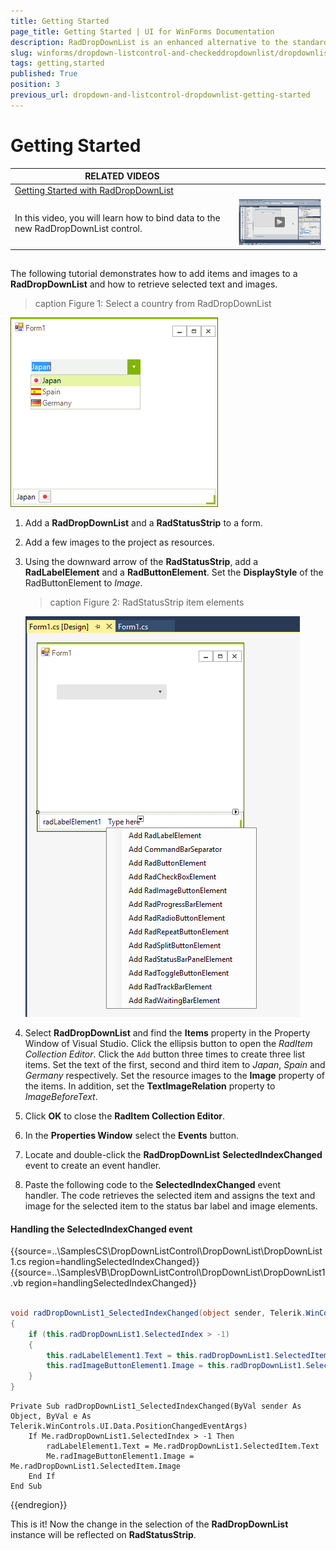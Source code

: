 ```yaml
---
title: Getting Started
page_title: Getting Started | UI for WinForms Documentation
description: RadDropDownList is an enhanced alternative to the standard Windows Forms combo box control.
slug: winforms/dropdown-listcontrol-and-checkeddropdownlist/dropdownlist/getting-started
tags: getting,started
published: True
position: 3
previous_url: dropdown-and-listcontrol-dropdownlist-getting-started
---
```


# Getting Started
 
| RELATED VIDEOS |  |
| ------ | ------ |
|[Getting Started with RadDropDownList](http://tv.telerik.com/watch/winforms/getting-started-with-raddropdownlist)
In this video, you will learn how to bind data to the new RadDropDownList control.|![dropdown-and-listcontrol-dropdownlist-getting-started 003](images/dropdown-and-listcontrol-dropdownlist-getting-started003.png)|

## 

The following tutorial demonstrates how to add items and images to a __RadDropDownList__ and how to retrieve selected text and images.

>caption Figure 1: Select a country from RadDropDownList

![dropdown-and-listcontrol-dropdownlist-getting-started 001](images/dropdown-and-listcontrol-dropdownlist-getting-started001.png)

1. Add a __RadDropDownList__ and a __RadStatusStrip__ to a form. 

1. Add a few images to the project as resources.

1. Using the downward arrow of the __RadStatusStrip__, add a __RadLabelElement__ and a  __RadButtonElement__. Set the __DisplayStyle__ of the RadButtonElement to *Image*.
            
	>caption Figure 2: RadStatusStrip item elements

	![dropdown-and-listcontrol-dropdownlist-getting-started 002](images/dropdown-and-listcontrol-dropdownlist-getting-started002.png)

1. Select __RadDropDownList__ and find the __Items__ property in the Property Window of Visual Studio. Click the  ellipsis button to open the *RadItem Collection Editor*. Click the `Add` button three times to create three list items. Set the text of the first, second and third item to *Japan*, *Spain* and  *Germany* respectively. Set the resource images to the __Image__ property of the items. In addition, set the __TextImageRelation__ property to *ImageBeforeText*. 

1. Click __OK__ to close the __RadItem Collection Editor__. 

1. In the __Properties Window__ select the __Events__ button. 

1. Locate and double-click the __RadDropDownList__ __SelectedIndexChanged__ event to create an event handler. 

1. Paste the following code to the __SelectedIndexChanged__ event handler. The code retrieves the selected item and  assigns the text and image for the selected item to the status bar label and image elements.

#### Handling the SelectedIndexChanged event 

{{source=..\SamplesCS\DropDownListControl\DropDownList\DropDownList1.cs region=handlingSelectedIndexChanged}} 
{{source=..\SamplesVB\DropDownListControl\DropDownList\DropDownList1.vb region=handlingSelectedIndexChanged}} 

````C#
    
void radDropDownList1_SelectedIndexChanged(object sender, Telerik.WinControls.UI.Data.PositionChangedEventArgs e)
{
    if (this.radDropDownList1.SelectedIndex > -1)
    {
        this.radLabelElement1.Text = this.radDropDownList1.SelectedItem.Text;
        this.radImageButtonElement1.Image = this.radDropDownList1.SelectedItem.Image;
    }
}

````
````VB.NET
Private Sub radDropDownList1_SelectedIndexChanged(ByVal sender As Object, ByVal e As Telerik.WinControls.UI.Data.PositionChangedEventArgs)
    If Me.radDropDownList1.SelectedIndex > -1 Then
        radLabelElement1.Text = Me.radDropDownList1.SelectedItem.Text
        Me.radImageButtonElement1.Image = Me.radDropDownList1.SelectedItem.Image
    End If
End Sub

````

{{endregion}} 
 
This is it! Now the change in the selection of the __RadDropDownList__ instance will be reflected on __RadStatusStrip__.
